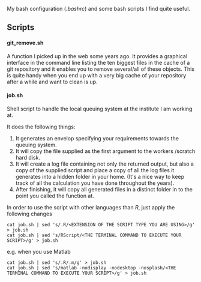 My bash configuration (*.bashrc*) and some bash scripts I find quite useful.

## Scripts
#### git_remove.sh

A function I picked up in the web some years ago. It provides a graphical interface in the command line listing the ten biggest files in the cache of a git repository and it enables you to remove several/all of these objects.
This is quite handy when you end up with a very big cache of your repository after a while and want to clean is up.

#### job.sh

Shell script to handle the local queuing system at the institute I am working at. 

It does the following things:

1. It generates an envelop specifying your requirements towards the queuing system.
2. It will copy the file supplied as the first argument to the workers /scratch hard disk.
3. It will create a log file containing not only the returned output, but also a copy of the supplied script and place a copy of all the log files it generates into a hidden folder in your home. (It's a nice way to keep track of all the calculation you have done throughout the years).
4. After finishing, it will copy all generated files in a distinct folder in to the point you called the function at.

In order to use the script with other languages than *R*, just apply the following changes

```
cat job.sh | sed 's/.R/<EXTENSION OF THE SCRIPT TYPE YOU ARE USING>/g' > job.sh
cat job.sh | sed 's/RScript/<THE TERMINAL COMMAND TO EXECUTE YOUR SCRIPT>/g' > job.sh
```

e.g. when you use Matlab
```
cat job.sh | sed 's/.R/.m/g' > job.sh
cat job.sh | sed 's/matlab -nodisplay -nodesktop -nosplash/<THE TERMINAL COMMAND TO EXECUTE YOUR SCRIPT>/g' > job.sh
```
